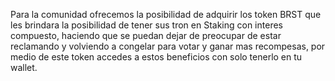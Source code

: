 Para la comunidad ofrecemos la posibilidad de adquirir los token BRST que les brindara la posibilidad de tener sus tron en Staking con interes compuesto, haciendo que se puedan dejar de preocupar de estar reclamando y volviendo a congelar para votar y ganar mas recompesas, por medio de este token accedes a estos beneficios con solo tenerlo en tu wallet.
